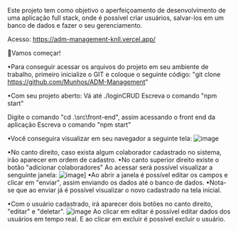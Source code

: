 Este projeto tem como objetivo o aperfeiçoamento de desenvolvimento de uma aplicação full stack, onde é possível criar usuários, salvar-los em um banco de dados e fazer o seu gerenciamento.

Acesso: https://adm-management-knll.vercel.app/

🚀Vamos começar!

•Para conseguir acessar os arquivos do projeto em seu ambiente de trabalho, primeiro inicialize o GIT e coloque o seguinte código:
  "git clone https://github.com/Munhos/ADM-Management"

•Com seu projeto aberto:
  Vá até ./loginCRUD
  Escreva o comando "npm start"

  Digite o comando "cd .\src\front-end\", assim acessando o front end da aplicação
  Escreva o comando "npm start"

•Você conseguira visualizar em seu navegador a seguinte tela:
![image](https://github.com/Munhos/ADM-Management/assets/95060978/08f8481a-029a-467a-990d-165a2b26c984)

•No canto direito, caso exista algum colaborador cadastrado no sistema, irão aparecer em ordem de cadastro.
•No canto superior direito existe o botão "adicionar colaboradores"
  Ao acessar será possível visualizar a senguinte janela:
  ![image](https://github.com/Munhos/ADM-Management/assets/95060978/ea2d9de7-ad0c-4ebd-ad4a-c72d32e6083d)]
•Ao abrir a janela é possível editar os campos e clicar em "enviar", assim enviando os dados até o banco de dados.
•Nota-se que ao enviar já é possível visualizar o novo cadastrado na tela inicial.

•Com o usuário cadastrado, irá aparecer dois botões no canto direito, "editar" e "deletar".
![image](https://github.com/Munhos/ADM-Management/assets/95060978/7c53fc9e-0003-4468-aa24-3616558fda76)
  Ao clicar em editar é possível editar dados dos usuários em tempo real.
  E ao clicar em excluir é possível excluir o usuário.

